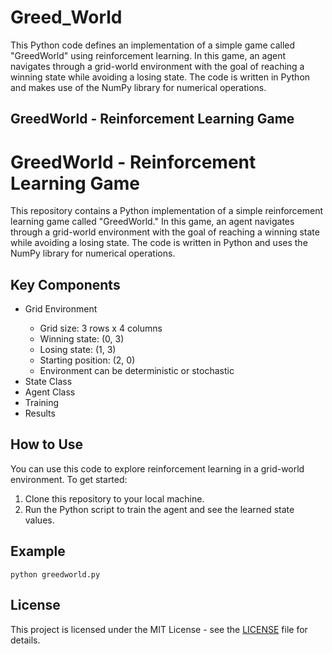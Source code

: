 # Greed_World
This Python code defines an implementation of a simple game called "GreedWorld" using reinforcement learning. In this game, an agent navigates through a grid-world environment with the goal of reaching a winning state while avoiding a losing state. The code is written in Python and makes use of the NumPy library for numerical operations.
<!DOCTYPE html>
<html>
<head>
<h2>GreedWorld - Reinforcement Learning Game</h2>
</head>
<body>
<h1>GreedWorld - Reinforcement Learning Game</h1>
<p>This repository contains a Python implementation of a simple reinforcement learning game called "GreedWorld." In this game, an agent navigates through a grid-world environment with the goal of reaching a winning state while avoiding a losing state. The code is written in Python and uses the NumPy library for numerical operations.</p>
<h2>Key Components</h2>
<ul>
<li>Grid Environment</li>
<ul>
<li>Grid size: 3 rows x 4 columns</li>
<li>Winning state: (0, 3)</li>
<li>Losing state: (1, 3)</li>
<li>Starting position: (2, 0)</li>
<li>Environment can be deterministic or stochastic</li>
</ul>
<li>State Class</li>
<li>Agent Class</li>
<li>Training</li>
<li>Results</li>
</ul>
<h2>How to Use</h2>
<p>You can use this code to explore reinforcement learning in a grid-world environment. To get started:</p>
<ol>
<li>Clone this repository to your local machine.</li>
<li>Run the Python script to train the agent and see the learned state values.</li>
</ol>
<h2>Example</h2>
<pre><code>python greedworld.py</code></pre>
<h2>License</h2>
<p>This project is licensed under the MIT License - see the <a href="LICENSE">LICENSE</a> file for details.</p>
</body>
</html>
